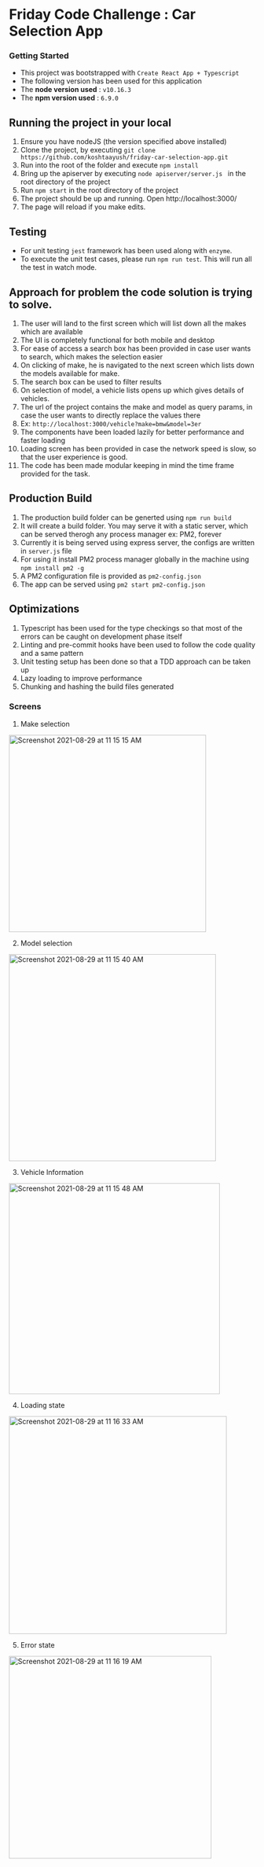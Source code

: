 # Friday Code Challenge : Car Selection App

### Getting Started

* This project was bootstrapped with `Create React App + Typescript`
* The following version has been used for this application 
* The **node version used** : `v10.16.3`
* The **npm version used** : `6.9.0`

## Running the project in your local

1. Ensure you have nodeJS (the version specified above installed)
2. Clone the project, by executing `git clone https://github.com/koshtaayush/friday-car-selection-app.git`
3. Run into the root of the folder and execute `npm install`
4. Bring up the apiserver by executing `node apiserver/server.js ` in the root directory of the project
5. Run `npm start` in the root directory of the project
6. The project should be up and running. Open http://localhost:3000/
7. The page will reload if you make edits.


## Testing

* For unit testing `jest` framework has been used along with `enzyme`. 
* To execute the unit test cases, please run `npm run test`. This will run all the test in watch mode.


## Approach for problem the code solution is trying to solve.

1. The user will land to the first screen which will list down all the makes which are available
2. The UI is completely functional for both mobile and desktop
3. For ease of access a search box has been provided in case user wants to search, which makes the selection easier
4. On clicking of make, he is navigated to the next screen which lists down the models available for make.
5. The search box can be used to filter results
6. On selection of model, a vehicle lists opens up which gives details of vehicles.
7. The url of the project contains the make and model as query params, in case the user wants to directly replace the values there
8. Ex: `http://localhost:3000/vehicle?make=bmw&model=3er`
9. The components have been loaded lazily for better performance and faster loading
10. Loading screen has been provided in case the network speed is slow, so that the user experience is good.
11. The code has been made modular keeping in mind the time frame provided for the task.

## Production Build

1. The production build folder can be generted using `npm run build`
2. It will create a build folder. You may serve it with a static server, which can be served therogh any process manager ex: PM2, forever
3. Currently it is being served using express server, the configs are written in `server.js` file
4. For using it install PM2 process manager globally in the machine using `npm install pm2 -g` 
5. A PM2 configuration file is provided as `pm2-config.json`
6. The app can be served using `pm2 start pm2-config.json`

## Optimizations

1. Typescript has been used for the type checkings so that most of the errors can be caught on development phase itself
2. Linting and pre-commit hooks have been used to follow the code quality and a same pattern
3. Unit testing setup has been done so that a TDD approach can be taken up
4. Lazy loading to improve performance
5. Chunking and hashing the build files generated

### Screens

1. Make selection
<img width="401" alt="Screenshot 2021-08-29 at 11 15 15 AM" src="https://user-images.githubusercontent.com/14069441/131240104-e5d27808-0117-4291-9c57-433ce6996c72.png">

2. Model selection
<img width="421" alt="Screenshot 2021-08-29 at 11 15 40 AM" src="https://user-images.githubusercontent.com/14069441/131240118-a13f5c40-0d4d-4b57-809e-c1cb7d5bb549.png">


3. Vehicle Information
<img width="429" alt="Screenshot 2021-08-29 at 11 15 48 AM" src="https://user-images.githubusercontent.com/14069441/131240131-ae69c161-770e-458f-9218-39ccbe283164.png">


4. Loading state
<img width="443" alt="Screenshot 2021-08-29 at 11 16 33 AM" src="https://user-images.githubusercontent.com/14069441/131240136-b237d5b7-83b7-4ae6-9eec-25df068e5413.png">

5. Error state
<img width="412" alt="Screenshot 2021-08-29 at 11 16 19 AM" src="https://user-images.githubusercontent.com/14069441/131240147-46d9ffc7-72ed-49d6-b15d-b4b6d2eb9a36.png">
